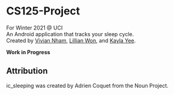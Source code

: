 # CS125-Project
For Winter 2021 @ UCI <br>
An Android application that tracks your sleep cycle. <br>
Created by [Vivian Nham](https://github.com/Vivian72), [Lillian Won](https://github.com/lilwon), and [Kayla Yee](https://github.com/yeekj).

**Work in Progress** 

## Attribution 
ic_sleeping was created by Adrien Coquet from the Noun Project. 

